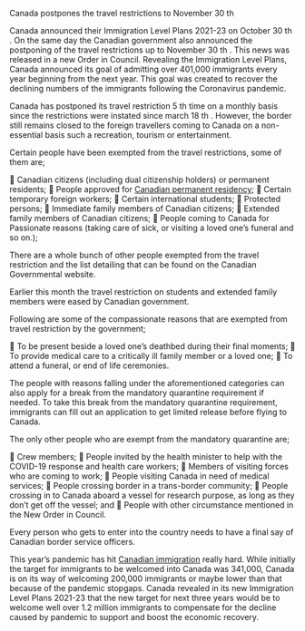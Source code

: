Canada postpones the travel restrictions to November 30 th


Canada announced their Immigration Level Plans 2021-23 on October 30 th . On the same day the Canadian government also announced the postponing of the travel
restrictions up to November 30 th . This news was released in a new Order in Council. Revealing the Immigration Level Plans, Canada announced its goal of admitting over
401,000 immigrants every year beginning from the next year. This goal was created to recover the declining numbers of the immigrants following the Coronavirus pandemic.

Canada has postponed its travel restriction 5 th time on a monthly basis since the restrictions were instated since march 18 th .
However, the border still remains closed to the foreign travellers coming to Canada on a non-essential basis such a recreation, tourism or entertainment.

Certain people have been exempted from the travel restrictions, some of them are;

 Canadian citizens (including dual citizenship holders) or permanent residents;
 People approved for [Canadian permanent residency](https://www.kansaz.in/top-destinations-canada);
 Certain temporary foreign workers;
 Certain international students;
 Protected persons;
 Immediate family members of Canadian citizens;
 Extended family members of Canadian citizens;
 People coming to Canada for Passionate reasons (taking care of sick, or visiting
a loved one’s funeral and so on.);

There are a whole bunch of other people exempted from the travel restriction and the list detailing that can be found on the Canadian Governmental website.

Earlier this month the travel restriction on students and extended family members were eased by Canadian government.

Following are some of the compassionate reasons that are exempted from travel restriction by the government;

 To be present beside a loved one’s deathbed during their final moments;
 To provide medical care to a critically ill family member or a loved one;
 To attend a funeral, or end of life ceremonies.

The people with reasons falling under the aforementioned categories can also apply for a break from the mandatory quarantine requirement if needed.
To take this break from the mandatory quarantine requirement, immigrants can fill out an application to get limited release before flying to Canada.

The only other people who are exempt from the mandatory quarantine are;

 Crew members;
 People invited by the health minister to help with the COVID-19 response and health care workers;
 Members of visiting forces who are coming to work;
 People visiting Canada in need of medical services;
 People crossing border in a trans-border community;
 People crossing in to Canada aboard a vessel for research purpose, as long as
they don’t get off the vessel; and
 People with other circumstance mentioned in the New Order in Council.

Every person who gets to enter into the country needs to have a final say of Canadian border service officers.

This year’s pandemic has hit [Canadian immigration](https://www.kansasxpress.com/immigration-to-canada) really hard. While initially the target for immigrants to be welcomed into Canada was 341,000, Canada is on its way of welcoming 200,000 immigrants or maybe lower than that because of the pandemic stopgaps. Canada revealed in its new Immigration Level Plans 2021-23 that the new target for next three years would be to welcome well over 1.2 million immigrants to compensate for the decline caused by pandemic to support and boost the economic recovery.
